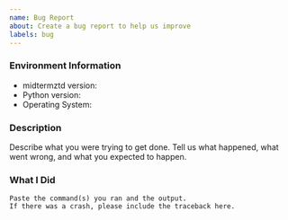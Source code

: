 ```yaml
---
name: Bug Report
about: Create a bug report to help us improve
labels: bug
---
```


<!-- Please search existing issues to avoid creating duplicates. -->

### Environment Information

-   midtermztd version:
-   Python version:
-   Operating System:

### Description

Describe what you were trying to get done.
Tell us what happened, what went wrong, and what you expected to happen.

### What I Did

```
Paste the command(s) you ran and the output.
If there was a crash, please include the traceback here.
```
